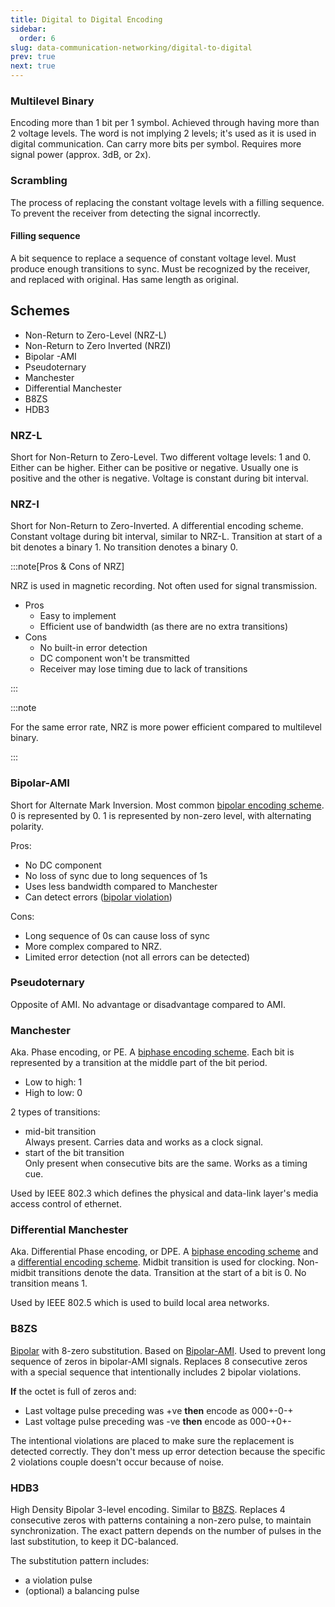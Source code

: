 ```yaml
---
title: Digital to Digital Encoding
sidebar:
  order: 6
slug: data-communication-networking/digital-to-digital
prev: true
next: true
---
```


### Multilevel Binary

Encoding more than 1 bit per 1 symbol. Achieved through having more than 2 voltage levels. The word is not implying 2 levels; it's used as it is used in digital communication. Can carry more bits per symbol. Requires more signal power (approx. $3\text{dB}$, or $2\text{x}$).

### Scrambling

The process of replacing the constant voltage levels with a filling sequence. To prevent the receiver from detecting the signal incorrectly.

#### Filling sequence

A bit sequence to replace a sequence of constant voltage level. Must produce enough transitions to sync. Must be recognized by the receiver, and replaced with original. Has same length as original.

## Schemes

- Non-Return to Zero-Level (NRZ-L)
- Non-Return to Zero Inverted (NRZI)
- Bipolar -AMI
- Pseudoternary
- Manchester
- Differential Manchester
- B8ZS
- HDB3

### NRZ-L

Short for Non-Return to Zero-Level. Two different voltage levels: 1 and 0. Either can be higher. Either can be positive or negative. Usually one is positive and the other is negative. Voltage is constant during bit interval.

### NRZ-I

Short for Non-Return to Zero-Inverted. A differential encoding scheme. Constant voltage during bit interval, similar to NRZ-L. Transition at start of a bit denotes a binary 1. No transition denotes a binary 0.

:::note[Pros & Cons of NRZ]

NRZ is used in magnetic recording. Not often used for signal transmission.

- Pros
  - Easy to implement
  - Efficient use of bandwidth (as there are no extra transitions)
- Cons
  - No built-in error detection
  - DC component won't be transmitted
  - Receiver may lose timing due to lack of transitions

:::

:::note

For the same error rate, NRZ is more power efficient compared to multilevel binary.

:::


### Bipolar-AMI

Short for Alternate Mark Inversion. Most common [bipolar encoding scheme](/data-communication-networking/encoding-decoding#biploar-encoding). 0 is represented by 0. 1 is represented by non-zero level, with alternating polarity.

Pros:
- No DC component
- No loss of sync due to long sequences of 1s
- Uses less bandwidth compared to Manchester
- Can detect errors ([bipolar violation](/data-communication-networking/encoding-decoding#biploar-violation))

Cons:
- Long sequence of 0s can cause loss of sync
- More complex compared to NRZ.
- Limited error detection (not all errors can be detected)

### Pseudoternary

Opposite of AMI. No advantage or disadvantage compared to AMI.

### Manchester

Aka. Phase encoding, or PE. A [biphase encoding scheme](/data-communication-networking/encoding-decoding#biphase-encoding). Each bit is represented by a transition at the middle part of the bit period.
- Low to high: 1
- High to low: 0

2 types of transitions:
- mid-bit transition   
  Always present. Carries data and works as a clock signal.
- start of the bit transition   
  Only present when consecutive bits are the same. Works as a timing cue.

Used by IEEE 802.3 which defines the physical and data-link layer's media access control of ethernet.

### Differential Manchester

Aka. Differential Phase encoding, or DPE. A [biphase encoding scheme](/data-communication-networking/encoding-decoding#biphase-encoding) and a [differential encoding scheme](/data-communication-networking/encoding-decoding#differential-encoding). Midbit transition is used for clocking. Non-midbit transitions denote the data. Transition at the start of a bit is 0. No transition means 1. 

Used by IEEE 802.5 which is used to build local area networks.

### B8ZS

[Bipolar](/data-communication-networking/encoding-decoding#bipolar-encoding) with 8-zero substitution. Based on [Bipolar-AMI](/data-communication-networking/digital-to-digital#bipolar-ami). Used to prevent long sequence of zeros in bipolar-AMI signals. Replaces 8 consecutive zeros with a special sequence that intentionally includes 2 bipolar violations.

**If** the octet is full of zeros and:
- Last voltage pulse preceding was +ve **then** encode as 000+-0-+
- Last voltage pulse preceding was -ve **then** encode as 000-+0+-

The intentional violations are placed to make sure the replacement is detected correctly. They don't mess up error detection because the specific 2 violations couple doesn't occur because of noise.

### HDB3

High Density Bipolar 3-level encoding. Similar to [B8ZS](/data-communication-networking/digital-to-digital#b8zs). Replaces 4 consecutive zeros with patterns containing a non-zero pulse, to maintain synchronization. The exact pattern depends on the number of pulses in the last substitution, to keep it DC-balanced. 

The substitution pattern includes:
- a violation pulse
- (optional) a balancing pulse
